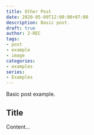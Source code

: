 ```yaml
---
title: Other Post
date: 2020-05-09T12:00:00+07:00
description: Basic post.
draft: true
author: 2-REC
tags:
- post
- example
- image
categories:
- examples
series:
- Examples
---
```


Basic post example.
<!--more-->

## Title

Content...
